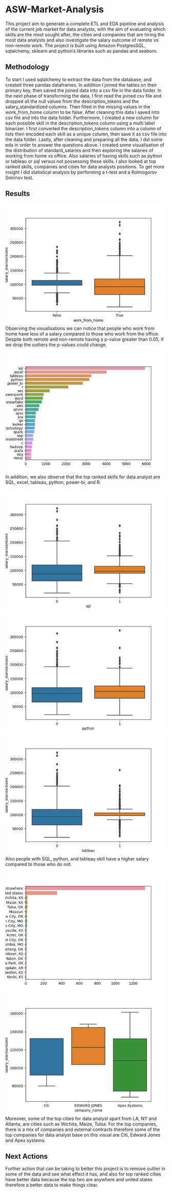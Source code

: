 # ASW-Market-Analysis
This project aim to generate a complete ETL and EDA pipeline and analysis of the current job market for data analysts, with the aim of evaluating which skills are the most sought after, the cities and companies that are hiring the most data analysts and also investigate the salary outcome of remote vs non-remote work. The project is built using Amazon PostgresSQL, sqlalchemy, sklearn and python’s libraries such as pandas and seaborn. 

## Methodology
To start I used sqlalchemy to extract the data from the database, and created three pandas dataframes. In addition I joined the tables on their primary key, then saved the joined data into a csv file in the data folder. In the next phase of transforming the data, I first read the joined csv file and dropped all the null values from the description_tokens and the salary_standardized columns. Then filled in the missing values in the work_from_home column to be false. After cleaning this data I saved into csv file and into the data folder. Furthermore, I created a new column for each possible skill in the description_tokens column using a multi label binarizer. I first converted the description_tokens column into a column of lists then encoded each skill as a unique column, then save it as csv file into the data folder. Lastly, after cleaning and preparing all the data, I did some eda in order to answer the questions above. I created some visualisation of the distribution of standard_salaries and then exploring the salaries of working from home vs office. Also salaries of having skills such as python or tableau or sql versus not possessing these skills. I also looked at top ranked skills, companies and cities for data analysts positions. To get more insight I did statistical analysis by performing a t-test and a Kolmogorov Smirnov test. 

## Results
![](images/work_from_home_boxplot.jpg)
Observing the visualisations we can notice that people who work from home have less of a salary compared to those who work from the office. 
Despite both remote and non-remote having a p-value greater than 0.05, if we drop the outliers the p-values could change. 

![](images/ranked_skills.jpg)
In addition, we also observe that the top ranked skills for data analyst are SQL, excel, tableau, python, power-bi, and R. 

![](images/sql_salaries_boxplot.jpg)
![](images/python_salaries_boxplot.jpg)
![](images/tableau_salaries_boxplot.jpg)
Also people with SQL, python, and tableau skill have a higher salary compared to those who do not. 

![](images/ranked_cities.jpg)
![](images/company_salaries_boxplot.jpg)
Moreover, some of the top cities for data analyst apart from LA, NY and Atlanta, are cities such as Wichita, Maize, Tulsa.  For the top companies, there is a mix of companies and external contracts therefore some of the top companies for data analyst base on this visual are Citi, Edward Jones and Apex systems.  

## Next Actions
Further action that can be taking to better this project is to remove outlier in some of the data and see what effect it has, and also for top ranked cities have better data because the top two are anywhere and united states therefore a better data to make things clear.